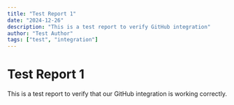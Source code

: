 ```yaml
---
title: "Test Report 1"
date: "2024-12-26"
description: "This is a test report to verify GitHub integration"
author: "Test Author"
tags: ["test", "integration"]
---
```


# Test Report 1

This is a test report to verify that our GitHub integration is working correctly.
